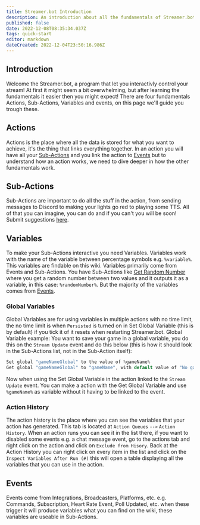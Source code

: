 ```yaml
---
title: Streamer.bot Introduction
description: An introduction about all the fundamentals of Streamer.bot
published: false
date: 2022-12-08T08:35:34.037Z
tags: quick-start
editor: markdown
dateCreated: 2022-12-04T23:50:16.986Z
---
```


## Introduction
Welcome the Streamer.bot, a program that let you interactivly control your stream! At first it might seem a bit overwhelming, but after learning the fundamentals it easier then you might expect! There are four fundamentals Actions, Sub-Actions, Variables and events, on this page we'll guide you trough these.

## Actions
Actions is the place where all the data is stored for what you want to achieve, it's the thing that links everything together. In an action you will have all your [Sub-Actions](#sub-actions) and you link the action to [Events](#events) but to understand how an action works, we need to dive deeper in how the other fundamentals work.

## Sub-Actions
Sub-Actions are important to do all the stuff in the action, from sending messages to Discord to making your lights go red to playing some TTS. All of that you can imagine, you can do and if you can't you will be soon! Submit suggestions [here](https://ideas.streamer.bot).

## Variables
To make your Sub-Actions interactive you need Variables. Variables work with the name of the variable between percentage symbols e.g. `%variable%`. This variables are findable on this wiki. Variables primarily come from Events and Sub-Actions. You have Sub-Actions like [Get Random Number](/Sub-Actions/Get-Random-Number) where you get a random number between two values and it outputs it as a variable, in this case: `%randomNumber%`. But the majority of the variables comes from [Events](#events).

### Global Variables
Global Variables are for using variables in multiple actions with no time limit, the no time limit is when `Persisted` is turned on in Set Global Variable (this is by default) if you tick it of it resets when restarting Streamer.bot.
Global Variable example: You want to save your game in a global variable, you do this on the `Stream Update` event and do this below (this is how it should look in the Sub-Actions list, not in the Sub-Action itself):
```csharp
Set global "gameNameGlobal" to the value of %gameName%
Get global "gameNameGlobal" to "gameName", with default value of "No game available"
```
Now when using the Set Global Variable in the action linked to the `Stream Update` event. You can make a action with the Get Global Variable and use `%gameName%` as variable without it having to be linked to the event. 

### Action History
The action history is the place where you can see the variables that your action has generated. This tab is located at `Action Queues` `-->` `Action History`. When an action runs you can see it in the list there, if you want to disabled some events e.g. a chat message event, go to the actions tab and right click on the action and click on `Exclude from Hisory`. Back at the Action History you can right click on every item in the list and click on the `Inspect Variables After Run (#)` this will open a table displaying all the variables that you can use in the action.

## Events
Events come from Integrations, Broadcasters, Platforms, etc. e.g. Commands, Subscription, Heart Rate Event, Poll Updated, etc. when these trigger it will produce variables what you can find on the wiki, these variables are useable in Sub-Actions.